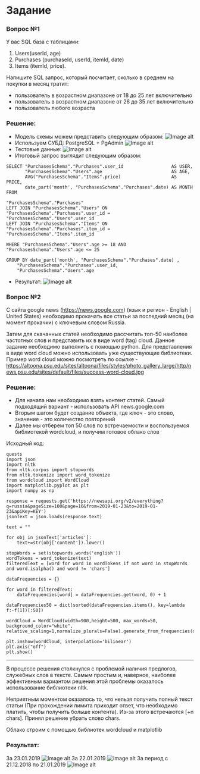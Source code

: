 # Задание

### Вопрос №1
У вас SQL база с таблицами:
1) Users(userId, age)
2) Purchases (purchaseId, userId, itemId, date)
3) Items (itemId, price).

Напишите SQL запрос, который посчитает, сколько в среднем на покупки в месяц тратит:
- пользователь в возрастном диапазоне от 18 до 25 лет включительно
- пользователь в возрастном диапазоне от 26 до 35 лет включительно
- пользователь любого возраста

### Решение:
* Модель схемы можем представить следующим образом:
![Image alt](https://github.com/Denisplusplus/something/blob/master/images/schema_model.png)
* Используем СУБД: PostgreSQL + PgAdmin
![Image alt](https://github.com/Denisplusplus/something/blob/master/images/postgres_schema.png)
* Тестовые данные:
![Image alt](https://github.com/Denisplusplus/something/blob/master/images/test_data.png)
* Итоговый запрос выглядит следующим образом:
```
SELECT "PurchasesSchema"."Purchases".user_id                  AS USER, 
       "PurchasesSchema"."Users".age                          AS AGE,
       AVG("PurchasesSchema"."Items".price)                   AS PRICE,
       date_part('month', "PurchasesSchema"."Purchases".date) AS MONTH
FROM 

"PurchasesSchema"."Purchases" 
LEFT JOIN "PurchasesSchema"."Users" ON "PurchasesSchema"."Purchases".user_id = "PurchasesSchema"."Users".user_id 
LEFT JOIN "PurchasesSchema"."Items" ON "PurchasesSchema"."Purchases".item_id = "PurchasesSchema"."Items".item_id

WHERE "PurchasesSchema"."Users".age >= 18 AND "PurchasesSchema"."Users".age <= 25

GROUP BY date_part('month', "PurchasesSchema"."Purchases".date) , 
	"PurchasesSchema"."Purchases".user_id, 
	"PurchasesSchema"."Users".age
```
* Результат:
![Image alt](https://github.com/Denisplusplus/something/blob/master/images/query_result.png)



### Вопрос №2

С сайта google news (https://news.google.com) (язык и регион - English | United States) необходимо прокачать все статьи за последний месяц (на момент прокачки) с ключевым словом Russia.

Затем для скачанных статей необходимо рассчитать топ-50 наиболее частотных слов и представить их в виде word (tag) cloud. Данное задание необходимо выполнить с помощью python. Для представления в виде word cloud можно использовать уже существующие библиотеки. Пример word cloud можно посмотреть по ссылке - https://altoona.psu.edu/sites/altoona/files/styles/photo_gallery_large/http/news.psu.edu/sites/default/files/success-word-cloud.jpg

### Решение:
* Для начала нам необходимо взять контент статей. Самый подходящий вариант - использовать API news.google.com
* Вторым шагом будет создание объекта, где ключ - это слово, значение - это количество повторений 
* Далее мы отберем топ 50 слов по встречаемости и воспользуемся библиотекой wordcloud, и получим готовое облако слов

Исходный код:
```
quests
import json 
import nltk
from nltk.corpus import stopwords 
from nltk.tokenize import word_tokenize 
from wordcloud import WordCloud
import matplotlib.pyplot as plt
import numpy as np

response = requests.get('https://newsapi.org/v2/everything?q=russia&pageSize=100&page=10&from=2019-01-23&to=2019-01-23&apiKey=KEY')
jsonText = json.loads(response.text)

text = ""

for obj in jsonText['articles']:
	text+=str(obj['content']).lower()

stopWords = set(stopwords.words('english')) 
wordTokens = word_tokenize(text)
filteredText = [word for word in wordTokens if not word in stopWords and word.isalpha() and word != 'chars'] 

dataFrequencies = {}

for word in filteredText:
    dataFrequencies[word] = dataFrequencies.get(word, 0) + 1 
  
dataFrequencies50 = dict(sorted(dataFrequencies.items(), key=lambda f:-f[1])[:50])

wordCloud = WordCloud(width=900,height=500, max_words=50, background_color="white", relative_scaling=1,normalize_plurals=False).generate_from_frequencies(dataFrequencies50)

plt.imshow(wordCloud, interpolation='bilinear')
plt.axis("off")
plt.show()
```

--- 
В процессе решения столкнулся с проблемой наличия предлогов, служебных слов в тексте. Самым простым и, наверное, наиболее эффективным вариантом решения этой проблемы оказалось использование библиотеки nltk.

Неприятным моментом оказалось то, что нельзя получить полный текст статьи (При прохождении лимита приходит ответ, что необходимо платить, чтобы получить больше контента). Из-за этого встречаются [+n chars]. Принял решение убрать слово chars.

Облако строим с помощью библиотек wordcloud и matplotlib

### Результат:
За 23.01.2019
![Image alt](https://github.com/Denisplusplus/something/blob/master/images/query_result.png)
За 22.01.2019
![Image alt](https://github.com/Denisplusplus/something/blob/master/images/query_result.png)
За период с 21.12.2018 по 21.01.2019
![Image alt](https://github.com/Denisplusplus/something/blob/master/images/query_result.png)
